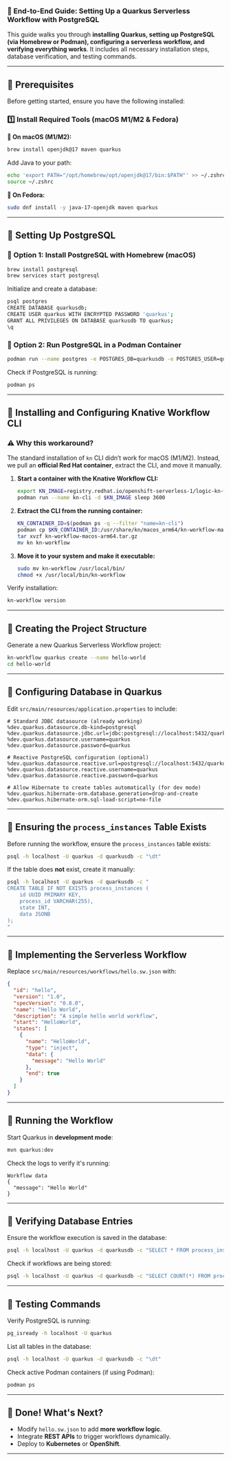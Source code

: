### **🚀 End-to-End Guide: Setting Up a Quarkus Serverless Workflow with PostgreSQL**
This guide walks you through **installing Quarkus, setting up PostgreSQL (via Homebrew or Podman), configuring a serverless workflow, and verifying everything works**. It includes all necessary installation steps, database verification, and testing commands.

---

## **📌 Prerequisites**
Before getting started, ensure you have the following installed:

### **1️⃣ Install Required Tools (macOS M1/M2 & Fedora)**
**🔹 On macOS (M1/M2):**
```sh
brew install openjdk@17 maven quarkus
```
Add Java to your path:
```sh
echo 'export PATH="/opt/homebrew/opt/openjdk@17/bin:$PATH"' >> ~/.zshrc
source ~/.zshrc
```

**🔹 On Fedora:**
```sh
sudo dnf install -y java-17-openjdk maven quarkus
```

---

## **📌 Setting Up PostgreSQL**
### **🔹 Option 1: Install PostgreSQL with Homebrew (macOS)**
```sh
brew install postgresql
brew services start postgresql
```
Initialize and create a database:
```sh
psql postgres
CREATE DATABASE quarkusdb;
CREATE USER quarkus WITH ENCRYPTED PASSWORD 'quarkus';
GRANT ALL PRIVILEGES ON DATABASE quarkusdb TO quarkus;
\q
```

### **🔹 Option 2: Run PostgreSQL in a Podman Container**
```sh
podman run --name postgres -e POSTGRES_DB=quarkusdb -e POSTGRES_USER=quarkus -e POSTGRES_PASSWORD=quarkus -p 5432:5432 -d docker.io/library/postgres:14
```
Check if PostgreSQL is running:
```sh
podman ps
```

---

## **📌 Installing and Configuring Knative Workflow CLI**
### **⚠️ Why this workaround?**
The standard installation of `kn` CLI didn’t work for macOS (M1/M2). Instead, we pull an **official Red Hat container**, extract the CLI, and move it manually.

1. **Start a container with the Knative Workflow CLI:**
   ```sh
   export KN_IMAGE=registry.redhat.io/openshift-serverless-1/logic-kn-workflow-cli-artifacts-rhel8:1.33.0
   podman run --name kn-cli -d $KN_IMAGE sleep 3600
   ```

2. **Extract the CLI from the running container:**
   ```sh
   KN_CONTAINER_ID=$(podman ps -q --filter "name=kn-cli")
   podman cp $KN_CONTAINER_ID:/usr/share/kn/macos_arm64/kn-workflow-macos-arm64.tar.gz .
   tar xvzf kn-workflow-macos-arm64.tar.gz
   mv kn kn-workflow
   ```

3. **Move it to your system and make it executable:**
   ```sh
   sudo mv kn-workflow /usr/local/bin/
   chmod +x /usr/local/bin/kn-workflow
   ```

Verify installation:
```sh
kn-workflow version
```

---

## **📌 Creating the Project Structure**
Generate a new Quarkus Serverless Workflow project:
```sh
kn-workflow quarkus create --name hello-world
cd hello-world
```

---

## **📌 Configuring Database in Quarkus**
Edit `src/main/resources/application.properties` to include:

```properties
# Standard JDBC datasource (already working)
%dev.quarkus.datasource.db-kind=postgresql
%dev.quarkus.datasource.jdbc.url=jdbc:postgresql://localhost:5432/quarkusdb
%dev.quarkus.datasource.username=quarkus
%dev.quarkus.datasource.password=quarkus

# Reactive PostgreSQL configuration (optional)
%dev.quarkus.datasource.reactive.url=postgresql://localhost:5432/quarkusdb
%dev.quarkus.datasource.reactive.username=quarkus
%dev.quarkus.datasource.reactive.password=quarkus

# Allow Hibernate to create tables automatically (for dev mode)
%dev.quarkus.hibernate-orm.database.generation=drop-and-create
%dev.quarkus.hibernate-orm.sql-load-script=no-file
```

---

## **📌 Ensuring the `process_instances` Table Exists**
Before running the workflow, ensure the `process_instances` table exists:

```sh
psql -h localhost -U quarkus -d quarkusdb -c "\dt"
```

If the table does **not** exist, create it manually:
```sh
psql -h localhost -U quarkus -d quarkusdb -c "
CREATE TABLE IF NOT EXISTS process_instances (
    id UUID PRIMARY KEY,
    process_id VARCHAR(255),
    state INT,
    data JSONB
);
"
```

---

## **📌 Implementing the Serverless Workflow**
Replace `src/main/resources/workflows/hello.sw.json` with:

```json
{
  "id": "hello",
  "version": "1.0",
  "specVersion": "0.8.0",
  "name": "Hello World",
  "description": "A simple hello world workflow",
  "start": "HelloWorld",
  "states": [
    {
      "name": "HelloWorld",
      "type": "inject",
      "data": {
        "message": "Hello World"
      },
      "end": true
    }
  ]
}
```

---

## **📌 Running the Workflow**
Start Quarkus in **development mode**:
```sh
mvn quarkus:dev
```

Check the logs to verify it's running:
```
Workflow data
{
  "message": "Hello World"
}
```

---

## **📌 Verifying Database Entries**
Ensure the workflow execution is saved in the database:

```sh
psql -h localhost -U quarkus -d quarkusdb -c "SELECT * FROM process_instances;"
```

Check if workflows are being stored:
```sh
psql -h localhost -U quarkus -d quarkusdb -c "SELECT COUNT(*) FROM process_instances;"
```

---

## **📌 Testing Commands**
Verify PostgreSQL is running:
```sh
pg_isready -h localhost -U quarkus
```

List all tables in the database:
```sh
psql -h localhost -U quarkus -d quarkusdb -c "\dt"
```

Check active Podman containers (if using Podman):
```sh
podman ps
```

---

## **🎉 Done! What's Next?**
- Modify `hello.sw.json` to add **more workflow logic**.
- Integrate **REST APIs** to trigger workflows dynamically.
- Deploy to **Kubernetes** or **OpenShift**.

---
